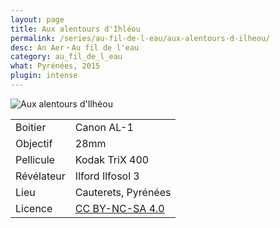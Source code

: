```yaml
---
layout: page
title: Aux alentours d'Ihléou
permalink: /series/au-fil-de-l-eau/aux-alentours-d-ilheou/
desc: An Aer・Au fil de l'eau
category: au_fil_de_l_eau
what: Pyrénées, 2015
plugin: intense
---
```


<p>
  <img src="{{ site.file }}/series/au-fil-de-l-eau/6-large.jpg" alt="Aux alentours d'Ilhéou" />
</p>

|             |                                                                      |
|-------------|----------------------------------------------------------------------|
| Boitier     | Canon AL-1                                                           |
| Objectif    | 28mm                                                                 |
| Pellicule   | Kodak TriX 400                                                       |
| Révélateur  | Ilford Ilfosol 3                                                     |
| Lieu 	      |	Cauterets, Pyrénées                                                  |
| Licence     | [CC BY-NC-SA 4.0](http://creativecommons.org/licenses/by-nc-sa/4.0/) |
